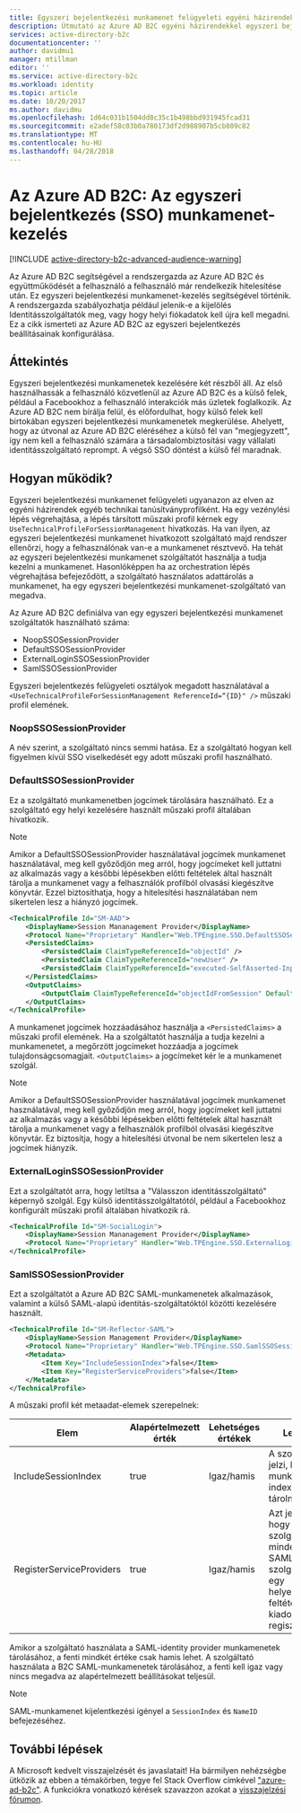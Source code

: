 ```yaml
---
title: Egyszeri bejelentkezési munkamenet felügyeleti egyéni házirendekkel – az Azure AD B2C |} Microsoft Docs
description: Útmutató az Azure AD B2C egyéni házirendekkel egyszeri bejelentkezési munkameneteket kezelhessen.
services: active-directory-b2c
documentationcenter: ''
author: davidmu1
manager: mtillman
editor: ''
ms.service: active-directory-b2c
ms.workload: identity
ms.topic: article
ms.date: 10/20/2017
ms.author: davidmu
ms.openlocfilehash: 1d64c031b1504dd8c35c1b498bbd931945fcad31
ms.sourcegitcommit: e2adef58c03b0a780173df2d988907b5cb809c82
ms.translationtype: MT
ms.contentlocale: hu-HU
ms.lasthandoff: 04/28/2018
---
```

# <a name="azure-ad-b2c-single-sign-on-sso-session-management"></a>Az Azure AD B2C: Az egyszeri bejelentkezés (SSO) munkamenet-kezelés

[!INCLUDE [active-directory-b2c-advanced-audience-warning](../../includes/active-directory-b2c-advanced-audience-warning.md)]

Az Azure AD B2C segítségével a rendszergazda az Azure AD B2C és együttműködését a felhasználó a felhasználó már rendelkezik hitelesítése után. Ez egyszeri bejelentkezési munkamenet-kezelés segítségével történik. A rendszergazda szabályozhatja például jelenik-e a kijelölés Identitásszolgáltatók meg, vagy hogy helyi fiókadatok kell újra kell megadni. Ez a cikk ismerteti az Azure AD B2C az egyszeri bejelentkezés beállításainak konfigurálása.

## <a name="overview"></a>Áttekintés

Egyszeri bejelentkezési munkamenetek kezelésére két részből áll. Az első használhassák a felhasználó közvetlenül az Azure AD B2C és a külső felek, például a Facebookhoz a felhasználó interakciók más üzletek foglalkozik. Az Azure AD B2C nem bírálja felül, és előfordulhat, hogy külső felek kell birtokában egyszeri bejelentkezési munkamenetek megkerülése. Ahelyett, hogy az útvonal az Azure AD B2C eléréséhez a külső fél van "megjegyzett", így nem kell a felhasználó számára a társadalombiztosítási vagy vállalati identitásszolgáltató reprompt. A végső SSO döntést a külső fél maradnak.

## <a name="how-does-it-work"></a>Hogyan működik?

Egyszeri bejelentkezési munkamenet felügyeleti ugyanazon az elven az egyéni házirendek egyéb technikai tanúsítványprofilként. Ha egy vezénylési lépés végrehajtása, a lépés társított műszaki profil kérnek egy `UseTechnicalProfileForSessionManagement` hivatkozás. Ha van ilyen, az egyszeri bejelentkezési munkamenet hivatkozott szolgáltató majd rendszer ellenőrzi, hogy a felhasználónak van-e a munkamenet résztvevő. Ha tehát az egyszeri bejelentkezési munkamenet szolgáltatót használja a tudja kezelni a munkamenet. Hasonlóképpen ha az orchestration lépés végrehajtása befejeződött, a szolgáltató használatos adattárolás a munkamenet, ha egy egyszeri bejelentkezési munkamenet-szolgáltató van megadva.

Az Azure AD B2C definiálva van egy egyszeri bejelentkezési munkamenet szolgáltatók használható száma:

* NoopSSOSessionProvider
* DefaultSSOSessionProvider
* ExternalLoginSSOSessionProvider
* SamlSSOSessionProvider

Egyszeri bejelentkezés felügyeleti osztályok megadott használatával a `<UseTechnicalProfileForSessionManagement ReferenceId=“{ID}" />` műszaki profil elemének.

### <a name="noopssosessionprovider"></a>NoopSSOSessionProvider

A név szerint, a szolgáltató nincs semmi hatása. Ez a szolgáltató hogyan kell figyelmen kívül SSO viselkedését egy adott műszaki profil használható.

### <a name="defaultssosessionprovider"></a>DefaultSSOSessionProvider

Ez a szolgáltató munkamenetben jogcímek tárolására használható. Ez a szolgáltató egy helyi kezelésére használt műszaki profil általában hivatkozik. 

> [!NOTE]
> Amikor a DefaultSSOSessionProvider használatával jogcímek munkamenet használatával, meg kell győződjön meg arról, hogy jogcímeket kell juttatni az alkalmazás vagy a későbbi lépésekben előtti feltételek által használt tárolja a munkamenet vagy a felhasználók profilból olvasási kiegészítve könyvtár. Ezzel biztosíthatja, hogy a hitelesítési használatában nem sikertelen lesz a hiányzó jogcímek.

```XML
<TechnicalProfile Id="SM-AAD">
    <DisplayName>Session Mananagement Provider</DisplayName>
    <Protocol Name="Proprietary" Handler="Web.TPEngine.SSO.DefaultSSOSessionProvider, Web.TPEngine, Version=1.0.0.0, Culture=neutral, PublicKeyToken=null" />
    <PersistedClaims>
        <PersistedClaim ClaimTypeReferenceId="objectId" />
        <PersistedClaim ClaimTypeReferenceId="newUser" />
        <PersistedClaim ClaimTypeReferenceId="executed-SelfAsserted-Input" />
    </PersistedClaims>
    <OutputClaims>
        <OutputClaim ClaimTypeReferenceId="objectIdFromSession" DefaultValue="true" />
    </OutputClaims>
</TechnicalProfile>
```

A munkamenet jogcímek hozzáadásához használja a `<PersistedClaims>` a műszaki profil elemének. Ha a szolgáltatót használja a tudja kezelni a munkamenetet, a megőrzött jogcímeket hozzáadja a jogcímek tulajdonságcsomagjait. `<OutputClaims>` a jogcímeket kér le a munkamenet szolgál.

> [!NOTE]
> Amikor a DefaultSSOSessionProvider használatával jogcímek munkamenet használatával, meg kell győződjön meg arról, hogy jogcímeket kell juttatni az alkalmazás vagy a későbbi lépésekben előtti feltételek által használt tárolja a munkamenet vagy a felhasználók profilból olvasási kiegészítve könyvtár. Ez biztosítja, hogy a hitelesítési útvonal be nem sikertelen lesz a jogcímek hiányzik.

### <a name="externalloginssosessionprovider"></a>ExternalLoginSSOSessionProvider

Ezt a szolgáltatót arra, hogy letiltsa a "Válasszon identitásszolgáltató" képernyő szolgál. Egy külső identitásszolgáltatótól, például a Facebookhoz konfigurált műszaki profil általában hivatkozik rá. 

```XML
<TechnicalProfile Id="SM-SocialLogin">
    <DisplayName>Session Mananagement Provider</DisplayName>
    <Protocol Name="Proprietary" Handler="Web.TPEngine.SSO.ExternalLoginSSOSessionProvider, Web.TPEngine, Version=1.0.0.0, Culture=neutral, PublicKeyToken=null" />
</TechnicalProfile>
```

### <a name="samlssosessionprovider"></a>SamlSSOSessionProvider

Ezt a szolgáltatót a Azure AD B2C SAML-munkamenetek alkalmazások, valamint a külső SAML-alapú identitás-szolgáltatóktól közötti kezelésére használt.

```XML
<TechnicalProfile Id="SM-Reflector-SAML">
    <DisplayName>Session Management Provider</DisplayName>
    <Protocol Name="Proprietary" Handler="Web.TPEngine.SSO.SamlSSOSessionProvider, Web.TPEngine, Version=1.0.0.0, Culture=neutral, PublicKeyToken=null" />
    <Metadata>
        <Item Key="IncludeSessionIndex">false</Item>
        <Item Key="RegisterServiceProviders">false</Item>
    </Metadata>
</TechnicalProfile>
```

A műszaki profil két metaadat-elemek szerepelnek:

| Elem | Alapértelmezett érték | Lehetséges értékek | Leírás
| --- | --- | --- | --- |
| IncludeSessionIndex | true | Igaz/hamis | A szolgáltató jelzi, hogy a munkamenet index kell tárolni. |
| RegisterServiceProviders | true | Igaz/hamis | Azt jelzi, hogy a szolgáltató minden SAML szolgáltatók, egy helyességi feltétel kiadott kell regisztrálni. |

Amikor a szolgáltató használata a SAML-identity provider munkamenetek tárolásához, a fenti mindkét értéke csak hamis lehet. A szolgáltató használata a B2C SAML-munkamenetek tárolásához, a fenti kell igaz vagy nincs megadva az alapértelmezett beállításokat teljesül.

>[!NOTE]
> SAML-munkamenet kijelentkezési igényel a `SessionIndex` és `NameID` befejezéséhez.

## <a name="next-steps"></a>További lépések

A Microsoft kedvelt visszajelzését és javaslatait! Ha bármilyen nehézségbe ütközik az ebben a témakörben, tegye fel Stack Overflow címkével ["azure-ad-b2c"](https://stackoverflow.com/questions/tagged/azure-ad-b2c). A funkciókra vonatkozó kérések szavazzon azokat a [visszajelzési fórumon](https://feedback.azure.com/forums/169401-azure-active-directory/category/160596-b2c).

